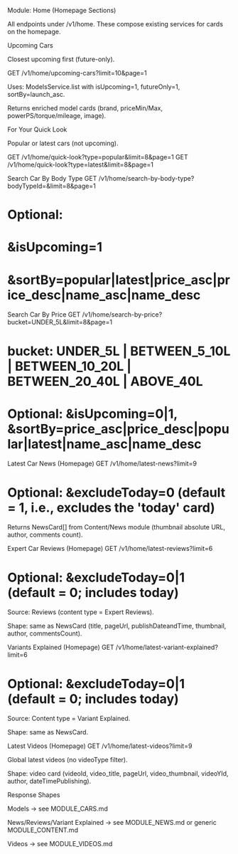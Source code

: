 Module: Home (Homepage Sections)

All endpoints under /v1/home. These compose existing services for cards on the homepage.

Upcoming Cars

Closest upcoming first (future-only).

GET /v1/home/upcoming-cars?limit=10&page=1

Uses: ModelsService.list with isUpcoming=1, futureOnly=1, sortBy=launch_asc.

Returns enriched model cards (brand, priceMin/Max, powerPS/torque/mileage, image).

For Your Quick Look

Popular or latest cars (not upcoming).

GET /v1/home/quick-look?type=popular&limit=8&page=1
GET /v1/home/quick-look?type=latest&limit=8&page=1

Search Car By Body Type
GET /v1/home/search-by-body-type?bodyTypeId=<ID>&limit=8&page=1
# Optional:
# &isUpcoming=1
# &sortBy=popular|latest|price_asc|price_desc|name_asc|name_desc

Search Car By Price
GET /v1/home/search-by-price?bucket=UNDER_5L&limit=8&page=1
# bucket: UNDER_5L | BETWEEN_5_10L | BETWEEN_10_20L | BETWEEN_20_40L | ABOVE_40L
# Optional: &isUpcoming=0|1, &sortBy=price_asc|price_desc|popular|latest|name_asc|name_desc

Latest Car News (Homepage)
GET /v1/home/latest-news?limit=9

# Optional: &excludeToday=0  (default = 1, i.e., excludes the 'today' card)

Returns NewsCard[] from Content/News module (thumbnail absolute URL, author, comments count).

Expert Car Reviews (Homepage)
GET /v1/home/latest-reviews?limit=6

# Optional: &excludeToday=0|1 (default = 0; includes today)

Source: Reviews (content type = Expert Reviews).

Shape: same as NewsCard (title, pageUrl, publishDateandTime, thumbnail, author, commentsCount).

Variants Explained (Homepage)
GET /v1/home/latest-variant-explained?limit=6

# Optional: &excludeToday=0|1 (default = 0; includes today)

Source: Content type = Variant Explained.

Shape: same as NewsCard.

Latest Videos (Homepage)
GET /v1/home/latest-videos?limit=9

Global latest videos (no videoType filter).

Shape: video card (videoId, video_title, pageUrl, video_thumbnail, videoYId, author, dateTimePublishing).

Response Shapes

Models → see MODULE_CARS.md

News/Reviews/Variant Explained → see MODULE_NEWS.md or generic MODULE_CONTENT.md

Videos → see MODULE_VIDEOS.md



